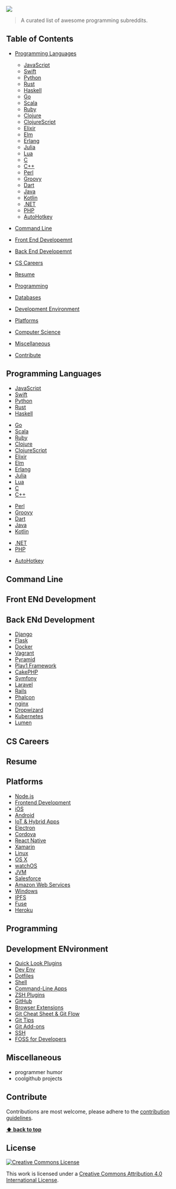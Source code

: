 [![](https://cdn.rawgit.com/sindresorhus//d7305f38d29fed78fa85652e3a63e154dd8e8829/media/badge.svg)](sindresorhus/)

> A curated list of awesome programming subreddits.

## Table of Contents

- [Programming Languages]()
    - [JavaScript]()
    - [Swift]()
    - [Python]()
    - [Rust]()
    - [Haskell]()
    <!-- - [PureScript]() -->
    - [Go]()
    - [Scala]()
    - [Ruby]()
    - [Clojure]()
    - [ClojureScript]()
    - [Elixir]()
    - [Elm]()
    - [Erlang]()
    - [Julia]()
    - [Lua]()
    - [C]()
    - [C++]()
    <!-- - [R]() -->
    <!-- - [D]() -->
    <!-- - [Common Lisp]() -->
    - [Perl]()
    - [Groovy]()
    - [Dart]()
    - [Java]()
    - [Kotlin]()
    <!-- - [OCaml]() -->
    <!-- - [Coldfusion]() -->
    <!-- - [Fortran]() -->
    - [.NET]()
    - [PHP]()
    <!-- - [Delphi]() -->
    <!-- - [Assembler]() -->
    - [AutoHotkey]()
    <!-- - [AutoIt]() -->
    <!-- - [Crystal]() -->
    <!-- - [TypeScript]() -->

- [Command Line](#command-line-utilities)
- [Front End Developemnt](#command-line-utilities)
- [Back End Developemnt](#command-line-utilities)
- [CS Careers](#os-x-utilities)
- [Resume](#setup)
- [Programming](#security)
- [Databases](#security)
- [Development Environment](#security)
- [Platforms](#security)
- [Computer Science](#security)
- [Miscellaneous](#miscellaneous)
<!-- - [Discussion Forums](#discussion-forums) -->
- [Contribute](#contribute)


## Programming Languages

- [JavaScript]()
- [Swift]()
- [Python]()
- [Rust]()
- [Haskell]()
<!-- - [PureScript]() -->
- [Go]()
- [Scala]()
- [Ruby]()
- [Clojure]()
- [ClojureScript]()
- [Elixir]()
- [Elm]()
- [Erlang]()
- [Julia]()
- [Lua]()
- [C]()
- [C++]()
<!-- - [R]() -->
<!-- - [D]() -->
<!-- - [Common Lisp]() -->
- [Perl]()
- [Groovy]()
- [Dart]()
- [Java]()
- [Kotlin]()
<!-- - [OCaml]() -->
<!-- - [Coldfusion]() -->
<!-- - [Fortran]() -->
- [.NET]()
- [PHP]()
<!-- - [Delphi]() -->
<!-- - [Assembler]() -->
- [AutoHotkey]()
<!-- - [AutoIt]() -->
<!-- - [Crystal]() -->
<!-- - [TypeScript]() -->





## Command Line



## Front ENd Development



## Back ENd Development


- [Django]()
- [Flask]()
- [Docker]()
- [Vagrant]()
- [Pyramid]()
- [Play1 Framework]()
- [CakePHP]()
- [Symfony]()
- [Laravel]()
- [Rails]()
- [Phalcon]()
- [nginx]()
- [Dropwizard]()
- [Kubernetes]()
- [Lumen]()




## CS Careers




## Resume


## Platforms


- [Node.js]()
- [Frontend Development]()
- [iOS]()
- [Android]()
- [IoT & Hybrid Apps]()
- [Electron]()
- [Cordova]()
- [React Native]()
- [Xamarin]()
- [Linux]()
- [OS X]()
- [watchOS]()
- [JVM]()
- [Salesforce]()
- [Amazon Web Services]()
- [Windows]()
- [IPFS]()
- [Fuse]()
- [Heroku]()



## Programming


## Development ENvironment


- [Quick Look Plugins]()
- [Dev Env]()
- [Dotfiles]()
- [Shell]()
- [Command-Line Apps]()
- [ZSH Plugins]()
- [GitHub]()
- [Browser Extensions]()
- [Git Cheat Sheet & Git Flow]()
- [Git Tips]()
- [Git Add-ons]()
- [SSH]()
- [FOSS for Developers]()



## Miscellaneous

* programmer humor
* coolgithub projects



## Contribute

Contributions are most welcome, please adhere to the [contribution guidelines](contributing.md).

**[⬆ back to top](#table-of-contents)**


## License

[![Creative Commons License](http://i.creativecommons.org/l/by/4.0/88x31.png)](http://creativecommons.org/licenses/by/4.0/)

This work is licensed under a [Creative Commons Attribution 4.0 International License](http://creativecommons.org/licenses/by/4.0/).
